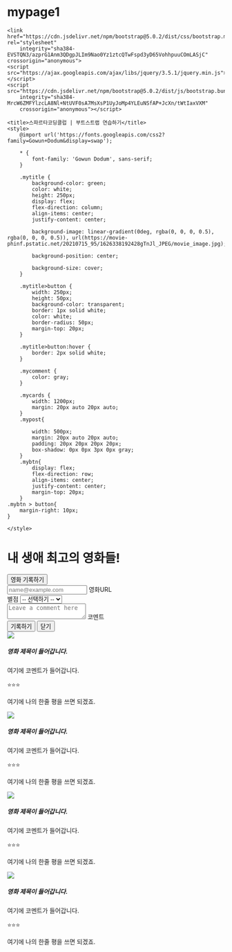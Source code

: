 # mypage1
<!doctype html>
<html lang="en">

<head>
    <meta charset="utf-8">
    <meta name="viewport" content="width=device-width, initial-scale=1, shrink-to-fit=no">

    <link href="https://cdn.jsdelivr.net/npm/bootstrap@5.0.2/dist/css/bootstrap.min.css" rel="stylesheet"
        integrity="sha384-EVSTQN3/azprG1Anm3QDgpJLIm9Nao0Yz1ztcQTwFspd3yD65VohhpuuCOmLASjC" crossorigin="anonymous">
    <script src="https://ajax.googleapis.com/ajax/libs/jquery/3.5.1/jquery.min.js"></script>
    <script src="https://cdn.jsdelivr.net/npm/bootstrap@5.0.2/dist/js/bootstrap.bundle.min.js"
        integrity="sha384-MrcW6ZMFYlzcLA8Nl+NtUVF0sA7MsXsP1UyJoMp4YLEuNSfAP+JcXn/tWtIaxVXM"
        crossorigin="anonymous"></script>

    <title>스파르타코딩클럽 | 부트스트랩 연습하기</title>
    <style>
        @import url('https://fonts.googleapis.com/css2?family=Gowun+Dodum&display=swap');

        * {
            font-family: 'Gowun Dodum', sans-serif;
        }

        .mytitle {
            background-color: green;
            color: white;
            height: 250px;
            display: flex;
            flex-direction: column;
            align-items: center;
            justify-content: center;
           
            background-image: linear-gradient(0deg, rgba(0, 0, 0, 0.5), rgba(0, 0, 0, 0.5)), url(https://movie-phinf.pstatic.net/20210715_95/1626338192428gTnJl_JPEG/movie_image.jpg);

            background-position: center;

            background-size: cover;
        }

        .mytitle>button {
            width: 250px;
            height: 50px;
            background-color: transparent;
            border: 1px solid white;
            color: white;
            border-radius: 50px;
            margin-top: 20px;
        }

        .mytitle>button:hover {
            border: 2px solid white;
        }

        .mycomment {
            color: gray;
        }

        .mycards {
            width: 1200px;
            margin: 20px auto 20px auto;
        }
        .mypost{
        
            width: 500px;
            margin: 20px auto 20px auto;
            padding: 20px 20px 20px 20px;
            box-shadow: 0px 0px 3px 0px gray;
        }
        .mybtn{
            display: flex;
            flex-direction: row;
            align-items: center;
            justify-content: center;
            margin-top: 20px;
        }
    .mybtn > button{
        margin-right: 10px;
    }
    
    </style>
</head>

<body>
    <div class="mytitle">
        <h1>내 생애 최고의 영화들!</h1>
        <button>영화 기록하기</button>
    </div>
    <div class="mypost">
        <div class="form-floating mb-3">
            <input type="email" class="form-control" id="floatingInput" placeholder="name@example.com">
            <label for="floatingInput">영화URL</label>
        </div>
        <div class=" input-group mb-3">
            <label class="input-group-text" for="inputGroupSelect01">별점</label>
            <select class="form-select" id="inputGroupSelect01">
              <option selected>-- 선택하기 --</optn>
              <option value="1"><p>⭐</p></option>
              <option value="2"><p>⭐⭐</p></option>
              <option value="3"><p>⭐⭐⭐</p></option>
            </select>
          </div>
        <div class="form-floating">
            <textarea class="form-control" placeholder="Leave a comment here" id="floatingTextarea"></textarea>
            <label for="floatingTextarea">코멘트</label>
        </div>
    <div class="mybtn">
        <button type="button" class="btn btn-dark">기록하기</button>
        <button type="button" class="btn btn-outline-dark">닫기</button>
    </div>
    </div>
    <div class="mycards">
        <div class="row row-cols-1 row-cols-md-4 g-4" id="cards-box">
            <div class="col">
                <div class="card h-100">
                    <img src="https://movie-phinf.pstatic.net/20210728_221/1627440327667GyoYj_JPEG/movie_image.jpg"
                        class="card-img-top">
                    <div class="card-body">
                        <h5 class="card-title">영화 제목이 들어갑니다.</h5>
                        <p class="card-text">여기에 코멘트가 들어갑니다.</p>
                        <p>⭐⭐⭐</p>
                        <p class="mycomment">여기에 나의 한줄 평을 쓰면 되겠죠.</p>
                    </div>
                </div>
            </div>
            <div class="col">
                <div class="card h-100">
                    <img src="https://movie-phinf.pstatic.net/20210728_221/1627440327667GyoYj_JPEG/movie_image.jpg"
                        class="card-img-top">
                    <div class="card-body">
                        <h5 class="card-title">영화 제목이 들어갑니다.</h5>
                        <p class="card-text">여기에 코멘트가 들어갑니다.</p>
                        <p>⭐⭐⭐</p>
                        <p class="mycomment">여기에 나의 한줄 평을 쓰면 되겠죠.</p>
                    </div>
                </div>
            </div>
            <div class="col">
                <div class="card h-100">
                    <img src="https://movie-phinf.pstatic.net/20210728_221/1627440327667GyoYj_JPEG/movie_image.jpg"
                        class="card-img-top">
                    <div class="card-body">
                        <h5 class="card-title">영화 제목이 들어갑니다.</h5>
                        <p class="card-text">여기에 코멘트가 들어갑니다.</p>
                        <p>⭐⭐⭐</p>
                        <p class="mycomment">여기에 나의 한줄 평을 쓰면 되겠죠.</p>
                    </div>
                </div>
            </div>
            <div class="col">
                <div class="card h-100">
                    <img src="https://movie-phinf.pstatic.net/20210728_221/1627440327667GyoYj_JPEG/movie_image.jpg"
                        class="card-img-top">
                    <div class="card-body">
                        <h5 class="card-title">영화 제목이 들어갑니다.</h5>
                        <p class="card-text">여기에 코멘트가 들어갑니다.</p>
                        <p>⭐⭐⭐</p>
                        <p class="mycomment">여기에 나의 한줄 평을 쓰면 되겠죠.</p>
                    </div>
                </div>
            </div>
</body>

</html>
